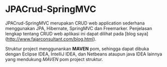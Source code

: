 # JPACrud-SpringMVC
JPACrud-SpringMVC merupakan CRUD web application sederhana menggunakan JPA, Hibernate, SpringMVC dan Freemarker.
Penjelasan lengkap tentang CRUD web aplikasi ini dapat dilihat pada [blog saya] (http://www.fajarconsultant.com/blog.html).

Struktur project menggunankan **MAVEN** pom, sehingga dapat dibuka dengan Eclipse IDEA, IntelliJ IDEA, dan Netbeans 
ataupun java IDEA lainnya yang mendukung *MAVEN* pom project struktur.
